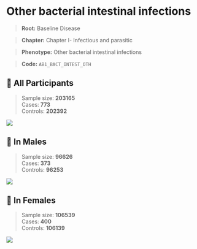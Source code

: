 # Other bacterial intestinal infections

> **Root:** Baseline Disease  

> **Chapter:** Chapter I- Infectious and parasitic  

> **Phenotype:** Other bacterial intestinal infections  

> **Code:** `AB1_BACT_INTEST_OTH`

## 🧪 All Participants  
> Sample size: **203165**  
> Cases: **773**  
> Controls: **202392**
<img src="/Disease/Figures/ALL/Baseline/AB1_BACT_INTEST_OTH.png"/>
<CsvTable src="/Disease/Data/ALL/Baseline/LG_AB1_BACT_INTEST_OTH.csv" label="🔍 View full results" />

## 👨 In Males  
> Sample size: **96626**  
> Cases: **373**  
> Controls: **96253**
<img src="/Disease/Figures/Male/Baseline/AB1_BACT_INTEST_OTH.png"/>
<CsvTable src="/Disease/Data/Male/Baseline/LG_AB1_BACT_INTEST_OTH.csv" label="🔍 View full results" />

## 👩 In Females  
> Sample size: **106539**  
> Cases: **400**  
> Controls: **106139**
<img src="/Disease/Figures/Female/Baseline/AB1_BACT_INTEST_OTH.png"/>
<CsvTable src="/Disease/Data/Female/Baseline/LG_AB1_BACT_INTEST_OTH.csv" label="🔍 View full results" />
